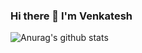 ### Hi there 👋 I'm Venkatesh 

![Anurag's github stats](https://github-readme-stats.vercel.app/api?username=taknev83&show_icons=true&theme=radical)


<!--
**taknev83/taknev83** is a ✨ _special_ ✨ repository because its `README.md` (this file) appears on your GitHub profile.



Here are some ideas to get you started:

- 🔭 I’m currently working on ...
- 🌱 I’m currently learning ...
- 👯 I’m looking to collaborate on ...
- 🤔 I’m looking for help with ...
- 💬 Ask me about ...
- 📫 How to reach me: ...
- 😄 Pronouns: ...
- ⚡ Fun fact: ...
-->
